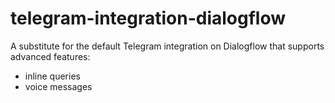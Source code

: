 # telegram-integration-dialogflow
A substitute for the default Telegram integration on Dialogflow that supports advanced features:
* inline queries
* voice messages
